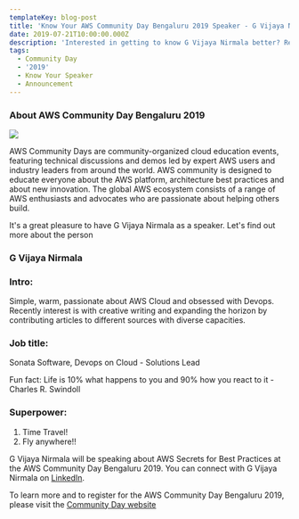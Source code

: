 ```yaml
---
templateKey: blog-post
title: 'Know Your AWS Community Day Bengaluru 2019 Speaker - G Vijaya Nirmala'
date: 2019-07-21T10:00:00.000Z
description: 'Interested in getting to know G Vijaya Nirmala better? Read on.'
tags:
  - Community Day
  - '2019'
  - Know Your Speaker
  - Announcement
---
```


### About AWS Community Day Bengaluru 2019

![](/img/communityday2019/speakers/know-your-speaker-nirmala.png)

AWS Community Days are community-organized cloud education events, featuring technical discussions and demos led by expert AWS users and industry leaders from around the world. AWS community is designed to educate everyone about the AWS platform, architecture best practices and about new innovation. The global AWS ecosystem consists of a range of AWS enthusiasts and advocates who are passionate about helping others build. 

It's a great pleasure to have G Vijaya Nirmala as a speaker. Let's find out more about the person

### G Vijaya Nirmala 

### Intro: 
Simple, warm, passionate about AWS Cloud and obsessed with Devops. Recently interest is with creative writing and expanding the horizon by contributing articles to different sources with diverse capacities.  

### Job title:
Sonata Software, Devops on Cloud - Solutions Lead

Fun fact:
Life is 10% what happens to you and 90% how you react to it - Charles R. Swindoll

### Superpower:
1. Time Travel!
2. Fly anywhere!!



G Vijaya Nirmala will be speaking about AWS Secrets for Best Practices at the AWS Community Day Bengaluru 2019. You can connect with G Vijaya Nirmala on [LinkedIn](https://www.linkedin.com/in/vijayanirmalagopal-5a54159a/).

To learn more and to register for the AWS Community Day Bengaluru 2019, please visit the [Community Day website](https://communityday.awsugblr.in)
